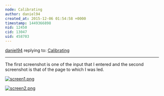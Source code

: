 ```yaml
---
node: Calibrating
author: daniel94
created_at: 2015-12-06 01:54:58 +0000
timestamp: 1449366898
nid: 12450
cid: 13047
uid: 458703
---
```




[daniel94](../profile/daniel94) replying to: [Calibrating](../notes/daniel94/11-27-2015/calibrating)

----
The first screenshot is one of the input that I entered and the second screenshot is that of the page to which I was led.

[![screen1.png](//i.publiclab.org/system/images/photos/000/013/222/medium/screen1.png)](//i.publiclab.org/system/images/photos/000/013/222/original/screen1.png)


[![screen2.png](//i.publiclab.org/system/images/photos/000/013/223/medium/screen2.png)](//i.publiclab.org/system/images/photos/000/013/223/original/screen2.png)


